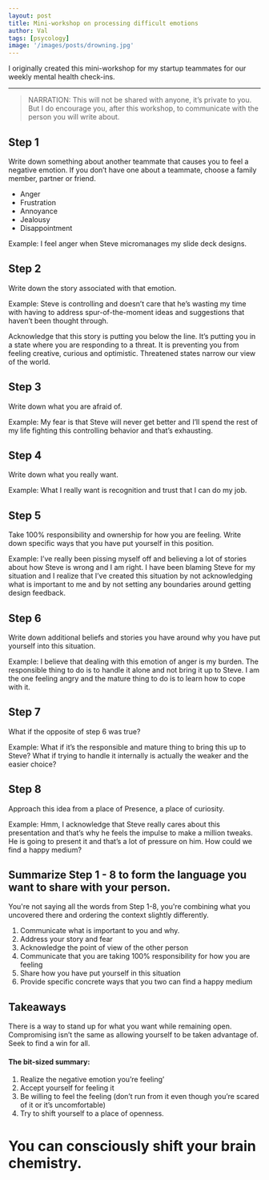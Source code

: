 ```yaml
---
layout: post
title: Mini-workshop on processing difficult emotions
author: Val
tags: [psycology]
image: '/images/posts/drowning.jpg'
---
```


I originally created this mini-workshop for my startup teammates for our weekly mental health check-ins. 

--- 

> NARRATION: This will not be shared with anyone, it’s private to you. But I do encourage you, after this workshop, to communicate with the person you will write about.

## Step 1
Write down something about another teammate that causes you to feel a negative emotion. If you don’t have one about a teammate, choose a family member, partner or friend. 
* Anger
* Frustration
* Annoyance
* Jealousy
* Disappointment 

Example: I feel anger when Steve micromanages my slide deck designs.

## Step 2
Write down the story associated with that emotion.

Example: Steve is controlling and doesn’t care that he’s wasting my time with having to address spur-of-the-moment ideas and suggestions that haven’t been thought through. 

Acknowledge that this story is putting you below the line. It’s putting you in a state where you are responding to a threat. It is preventing you from feeling creative, curious and optimistic. Threatened states narrow our view of the world.

## Step 3
Write down what you are afraid of.

Example: My fear is that Steve will never get better and I’ll spend the rest of my life fighting this controlling behavior and that’s exhausting.

## Step 4
Write down what you really want.

Example: What I really want is recognition and trust that I can do my job. 

## Step 5
Take 100% responsibility and ownership for how you are feeling. Write down specific ways that you have put yourself in this position.

Example: I’ve really been pissing myself off and believing a lot of stories about how Steve is wrong and I am right. I have been blaming Steve for my situation and I realize that I’ve created this situation by not acknowledging what is important to me and by not setting any boundaries around getting design feedback. 

## Step 6
Write down additional beliefs and stories you have around why you have put yourself into this situation.

Example: I believe that dealing with this emotion of anger is my burden. The responsible thing to do is to handle it alone and not bring it up to Steve. I am the one feeling angry and the mature thing to do is to learn how to cope with it.

## Step 7
What if the opposite of step 6 was true?

Example: What if it’s the responsible and mature thing to bring this up to Steve? What if trying to handle it internally is actually the weaker and the easier choice?

## Step 8

Approach this idea from a place of Presence, a place of curiosity.

Example: Hmm, I acknowledge that Steve really cares about this presentation and that’s why he feels the impulse to make a million tweaks. He is going to present it and that’s a lot of pressure on him. How could we find a happy medium?

## Summarize Step 1 - 8 to form the language you want to share with your person.

You're not saying all the words from Step 1-8, you're combining what you uncovered there and ordering the context slightly differently.

1. Communicate what is important to you and why.
2. Address your story and fear
3. Acknowledge the point of view of the other person
4. Communicate that you are taking 100% responsibility for how you are feeling
5. Share how you have put yourself in this situation
6. Provide specific concrete ways that you two can find a happy medium

## Takeaways
There is a way to stand up for what you want while remaining open. Compromising isn’t the same as allowing yourself to be taken advantage of. Seek to find a win for all. 

#### The bit-sized summary:
1. Realize the negative emotion you’re feeling’
2. Accept yourself for feeling it
3. Be willing to feel the feeling (don’t run from it even though you’re scared of it or it’s uncomfortable)
4. Try to shift yourself to a place of openness. 

# You can consciously shift your brain chemistry.
